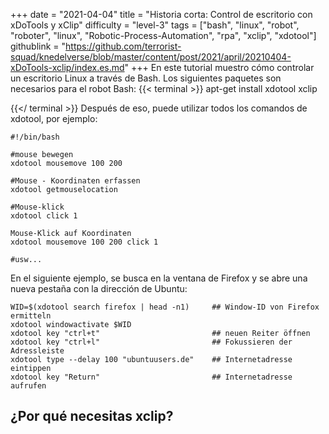 +++
date = "2021-04-04"
title = "Historia corta: Control de escritorio con xDoTools y xClip"
difficulty = "level-3"
tags = ["bash", "linux", "robot", "roboter", "linux", "Robotic-Process-Automation", "rpa", "xclip", "xdotool"]
githublink = "https://github.com/terrorist-squad/knedelverse/blob/master/content/post/2021/april/20210404-xDoTools-xclip/index.es.md"
+++
En este tutorial muestro cómo controlar un escritorio Linux a través de Bash. Los siguientes paquetes son necesarios para el robot Bash:
{{< terminal >}}
apt-get install xdotool xclip

{{</ terminal >}}
Después de eso, puede utilizar todos los comandos de xdotool, por ejemplo:
```
#!/bin/bash

#mouse bewegen
xdotool mousemove 100 200 

#Mouse - Koordinaten erfassen
xdotool getmouselocation 

#Mouse-klick
xdotool click 1 

Mouse-Klick auf Koordinaten
xdotool mousemove 100 200 click 1 

#usw...

```
En el siguiente ejemplo, se busca en la ventana de Firefox y se abre una nueva pestaña con la dirección de Ubuntu:
```
WID=$(xdotool search firefox | head -n1)     ## Window-ID von Firefox ermitteln
xdotool windowactivate $WID
xdotool key "ctrl+t"                         ## neuen Reiter öffnen
xdotool key "ctrl+l"                         ## Fokussieren der Adressleiste
xdotool type --delay 100 "ubuntuusers.de"    ## Internetadresse eintippen
xdotool key "Return"                         ## Internetadresse aufrufen 

```

## ¿Por qué necesitas xclip?
